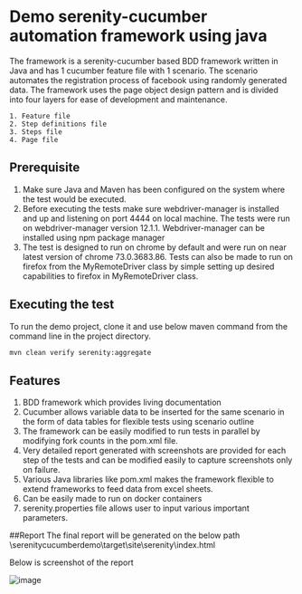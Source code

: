 # Demo serenity-cucumber automation framework using java

The framework is a serenity-cucumber based BDD framework written in Java and has 1 cucumber feature file with 1 scenario. The scenario automates the registration process of facebook using randomly generated data. The framework uses the page object design pattern and is divided into four layers for ease of development and maintenance.

    1. Feature file
    2. Step definitions file
    3. Steps file
    4. Page file


## Prerequisite

1. Make sure Java and Maven has been configured on the system where the test would be executed.
2. Before executing the tests make sure webdriver-manager is installed and up and listening on port 4444 on local machine. The tests were run on webdriver-manager version 12.1.1. Webdriver-manager can be installed using npm package manager
3. The test is designed to run on chrome by default and were run on near latest version of chrome 73.0.3683.86. Tests can also be made to run on firefox from the MyRemoteDriver class by simple setting up desired capabilities to firefox in MyRemoteDriver class.

## Executing the test

To run the demo project, clone it and use below maven command from the command line in the project directory.
```python
mvn clean verify serenity:aggregate
```

## Features
1. BDD framework which provides living documentation
2. Cucumber allows variable data to be inserted for the same scenario in the form of data tables for flexible tests using scenario outline
3. The framework can be easily modified to run tests in parallel by modifying fork counts in the pom.xml file.
4. Very detailed report generated with screenshots are provided for each step of the tests and can be modified easily to capture screenshots only on failure.
5. Various Java libraries like pom.xml makes the framework flexible to extend frameworks to feed data from excel sheets.
6. Can be easily made to run on docker containers
7. serenity.properties file allows user to input various important parameters.

##Report
The final report will be generated on the below path
\\serenitycucumberdemo\target\site\serenity\index.html

Below is screenshot of the report

![image](https://user-images.githubusercontent.com/28183478/55724909-be1d0580-5a4f-11e9-8b88-b3f5c2beb0ff.png)


